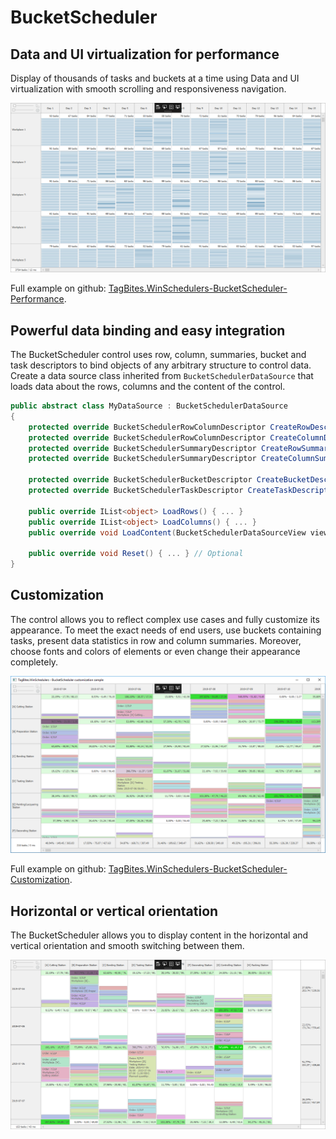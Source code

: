 # BucketScheduler

## Data and UI virtualization for performance

Display of thousands of tasks and buckets at a time using Data and UI virtualization with smooth scrolling and responsiveness navigation.

![](_media/BucketScheduler_Performance_1264x681.png)

Full example on github: [TagBites.WinSchedulers-BucketScheduler-Performance](https://github.com/TagBites/TagBites.WinSchedulers-BucketScheduler-Performance).

## Powerful data binding and easy integration

The BucketScheduler control uses row, column, summaries, bucket and task descriptors to bind objects of any arbitrary structure to control data. Create a data source class inherited from `BucketSchedulerDataSource` that loads data about the rows, columns and the content of the control.

```csharp
public abstract class MyDataSource : BucketSchedulerDataSource
{
    protected override BucketSchedulerRowColumnDescriptor CreateRowDescriptor() { ... } // Optional
    protected override BucketSchedulerRowColumnDescriptor CreateColumnDescriptor() { ... } // Optional
    protected override BucketSchedulerSummaryDescriptor CreateRowSummaryDescriptor() { ... } // Optional
    protected override BucketSchedulerSummaryDescriptor CreateColumnSummaryDescriptor() { ... } // Optional

    protected override BucketSchedulerBucketDescriptor CreateBucketDescriptor() { ... }
    protected override BucketSchedulerTaskDescriptor CreateTaskDescriptor() { ... }

    public override IList<object> LoadRows() { ... }
    public override IList<object> LoadColumns() { ... }
    public override void LoadContent(BucketSchedulerDataSourceView view) { ... }

    public override void Reset() { ... } // Optional
}
```

## Customization

The control allows you to reflect complex use cases and fully customize its appearance. To meet the exact needs of end users, 
use buckets containing tasks, present data statistics in row and column summaries. Moreover, choose fonts and colors of elements or even change their appearance completely.

![](_media/BucketScheduler_Customization_1264x681.png)

Full example on github: [TagBites.WinSchedulers-BucketScheduler-Customization](https://github.com/TagBites/TagBites.WinSchedulers-BucketScheduler-Customization).

## Horizontal or vertical orientation

The BucketScheduler allows you to display content in the horizontal and vertical orientation and smooth switching between them.

![](_media/BucketScheduler_Customization_Orientation_1264x681.png)
